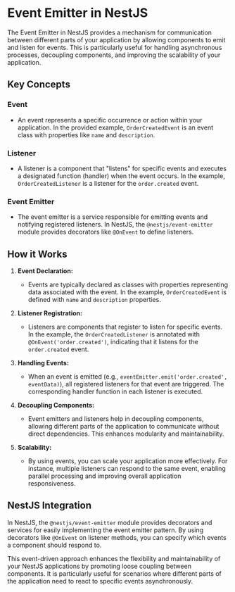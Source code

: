 # Event Emitter in NestJS

The Event Emitter in NestJS provides a mechanism for communication between different parts of your application by allowing components to emit and listen for events. This is particularly useful for handling asynchronous processes, decoupling components, and improving the scalability of your application.

## Key Concepts

### Event
- An event represents a specific occurrence or action within your application. In the provided example, `OrderCreatedEvent` is an event class with properties like `name` and `description`.

### Listener
- A listener is a component that "listens" for specific events and executes a designated function (handler) when the event occurs. In the example, `OrderCreatedListener` is a listener for the `order.created` event.

### Event Emitter
- The event emitter is a service responsible for emitting events and notifying registered listeners. In NestJS, the `@nestjs/event-emitter` module provides decorators like `@OnEvent` to define listeners.

## How it Works

1. **Event Declaration:**
   - Events are typically declared as classes with properties representing data associated with the event. In the example, `OrderCreatedEvent` is defined with `name` and `description` properties.

2. **Listener Registration:**
   - Listeners are components that register to listen for specific events. In the example, the `OrderCreatedListener` is annotated with `@OnEvent('order.created')`, indicating that it listens for the `order.created` event.

3. **Handling Events:**
   - When an event is emitted (e.g., `eventEmitter.emit('order.created', eventData)`), all registered listeners for that event are triggered. The corresponding handler function in each listener is executed.

4. **Decoupling Components:**
   - Event emitters and listeners help in decoupling components, allowing different parts of the application to communicate without direct dependencies. This enhances modularity and maintainability.

5. **Scalability:**
   - By using events, you can scale your application more effectively. For instance, multiple listeners can respond to the same event, enabling parallel processing and improving overall application responsiveness.

## NestJS Integration

In NestJS, the `@nestjs/event-emitter` module provides decorators and services for easily implementing the event emitter pattern. By using decorators like `@OnEvent` on listener methods, you can specify which events a component should respond to.

This event-driven approach enhances the flexibility and maintainability of your NestJS applications by promoting loose coupling between components. It is particularly useful for scenarios where different parts of the application need to react to specific events asynchronously.
